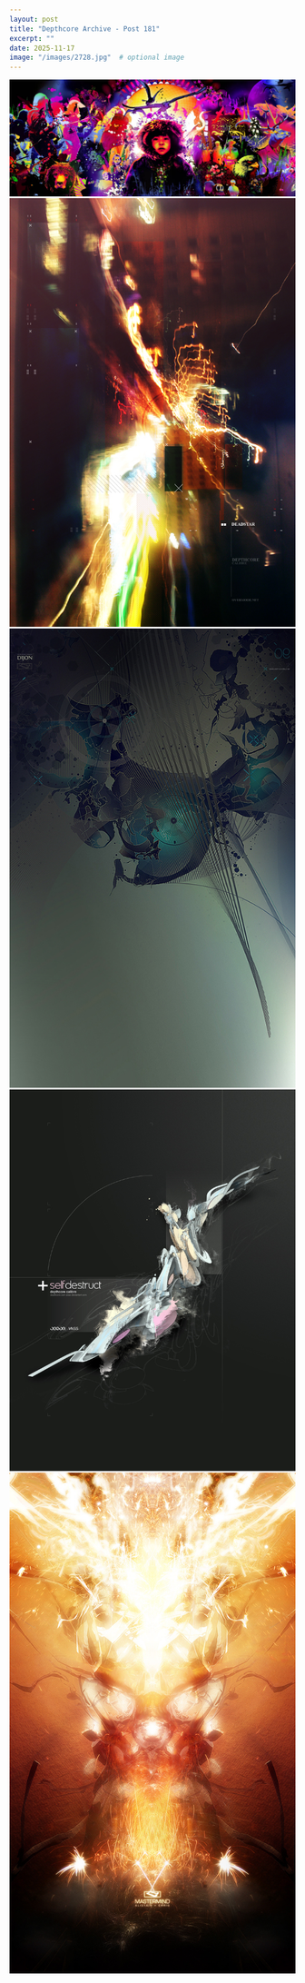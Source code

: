 ```yaml
---
layout: post
title: "Depthcore Archive - Post 181"
excerpt: ""
date: 2025-11-17
image: "/images/2728.jpg"  # optional image
---
```


<img src="/images/2728.jpg">
<img src="/images/2729.jpg" alt="2729.jpg"/>
<img src="/images/2731.jpg" alt="2731.jpg"/>
<img src="/images/2733.jpg" alt="2733.jpg"/>
<img src="/images/2738.jpg" alt="2738.jpg"/>
